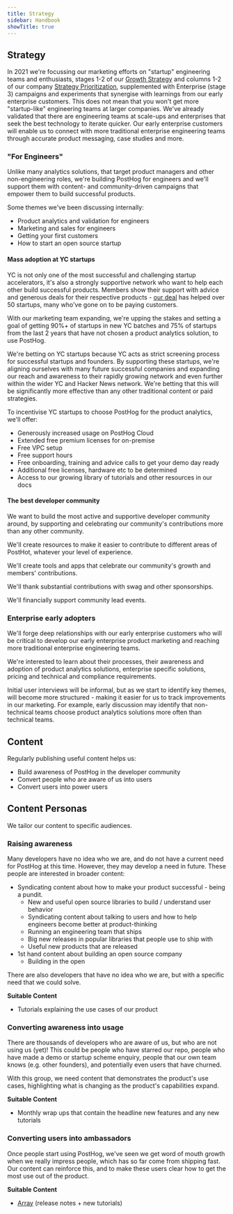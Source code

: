 ```yaml
---
title: Strategy
sidebar: Handbook
showTitle: true
---
```


## Strategy

In 2021 we're focussing our marketing efforts on "startup" engineering teams and enthusiasts, stages 1-2 of our [Growth Strategy](https://posthog.com/handbook/growth/strategy) and columns 1-2 of our company [Strategy Prioritization](https://posthog.com/handbook/strategy/prioritization#how-is-our-product-market-fit), supplemented with Enterprise (stage 3) campaigns and experiments that synergise with learnings from our early enterprise customers. This does not mean that you won't get more "startup-like" engineering teams at larger companies. We've already validated that there are engineering teams at scale-ups and enterprises that seek the best technology to iterate quicker. Our early enterprise customers will enable us to connect with more traditional enterprise engineering teams through accurate product messaging, case studies and more.

### "For Engineers"

Unlike many analytics solutions, that target product managers and other non-engineering roles, we're building PostHog for engineers and we'll support them with content- and community-driven campaigns that empower them to build successful products.

Some themes we've been discussing internally:

- Product analytics and validation for engineers
- Marketing and sales for engineers
- Getting your first customers
- How to start an open source startup

#### Mass adoption at YC startups

YC is not only one of the most successful and challenging startup accelerators, it's also a strongly supportive network who want to help each other build successful products. Members show their support with advice and generous deals for their respective products - [our deal]() has helped over 50 startups, many who've gone on to be paying customers.

With our marketing team expanding, we're upping the stakes and setting a goal of getting 90%+ of startups in new YC batches and 75% of startups from the last 2 years that have not chosen a product analytics solution, to use PostHog.

We're betting on YC startups because YC acts as strict screening process for successful startups and founders. By supporting these startups, we're aligning ourselves with many future successful companies and expanding our reach and awareness to their rapidly growing network and even further within the wider YC and Hacker News network. We're betting that this will be significantly more effective than any other traditional content or paid strategies.

To incentivise YC startups to choose PostHog for the product analytics, we'll offer:

- Generously increased usage on PostHog Cloud
- Extended free premium licenses for on-premise
- Free VPC setup
- Free support hours
- Free onboarding, training and advice calls to get your demo day ready
- Additional free licenses, hardware etc to be determined
- Access to our growing library of tutorials and other resources in our docs

#### The best developer community

We want to build the most active and supportive developer community around, by supporting and celebrating our community's contributions more than any other community.

We'll create resources to make it easier to contribute to different areas of PostHot, whatever your level of experience.

We'll create tools and apps that celebrate our community's growth and members' contributions.

We'll thank substantial contributions with swag and other sponsorships.

We'll financially support community lead events.


### Enterprise early adopters

We'll forge deep relationships with our early enterprise customers who will be critical to develop our early enterprise product marketing and reaching more traditional enterprise engineering teams.

We're interested to learn about their processes, their awareness and adoption of product analytics solutions, enterprise specific solutions, pricing and technical and compliance requirements.

Initial user interviews will be informal, but as we start to identify key themes, will become more structured - making it easier for us to track improvements in our marketing. For example, early discussion may identify that non-technical teams choose product analytics solutions more often than technical teams.


## Content

Regularly publishing useful content helps us:

* Build awareness of PostHog in the developer community
* Convert people who are aware of us into users
* Convert users into power users

## Content Personas

We tailor our content to specific audiences.

### Raising awareness

Many developers have no idea who we are, and do not have a current need for PostHog at this time. However, they may develop a need in future. These people are interested in broader content:

* Syndicating content about how to make your product successful - being a pundit.
  * New and useful open source libraries to build / understand user behavior
  * Syndicating content about talking to users and how to help engineers become better at product-thinking
  * Running an engineering team that ships
  * Big new releases in popular libraries that people use to ship with
  * Useful new products that are released
* 1st hand content about building an open source company
  * Building in the open

There are also developers that have no idea who we are, but with a specific need that we could solve.

**Suitable Content**

* Tutorials explaining the use cases of our product

### Converting awareness into usage

There are thousands of developers who are aware of us, but who are not using us (yet)! This could be people who have starred our repo, people who have made a demo or startup scheme enquiry, people that our own team knows  (e.g. other founders), and potentially even users that have churned.

With this group, we need content that demonstrates the product's use cases, highlighting what is changing as the product's capabilities expand.

**Suitable Content**

* Monthly wrap ups that contain the headline new features and any new tutorials

### Converting users into ambassadors

Once people start using PostHog, we've seen we get word of mouth growth when we really impress people, which has so far come from shipping fast. Our content can reinforce this, and to make these users clear how to get the most use out of the product.

**Suitable Content**

* [Array](posthog-array) (release notes + new tutorials)
